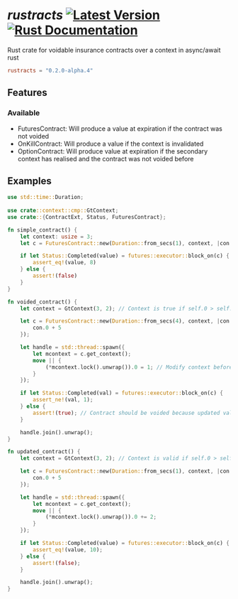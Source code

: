 # *rustracts* [![Latest Version](https://img.shields.io/crates/v/rustracts.svg)](https://crates.io/crates/rustracts) [![Rust Documentation](https://docs.rs/rustracts/badge.svg)](https://docs.rs/rustracts)
Rust crate for voidable insurance contracts over a context in async/await rust

```toml
rustracts = "0.2.0-alpha.4"
```

## Features

### Available

- FuturesContract: Will produce a value at expiration if the contract was not voided
- OnKillContract: Will produce a value if the context is invalidated
- OptionContract: Will produce value at expiration if the secondary context has realised and the contract was not voided before

## Examples

```rust
use std::time::Duration;
    
use crate::context::cmp::GtContext;
use crate::{ContractExt, Status, FuturesContract};

fn simple_contract() {
	let context: usize = 3;
	let c = FuturesContract::new(Duration::from_secs(1), context, |con| -> usize { con + 5 });

	if let Status::Completed(value) = futures::executor::block_on(c) {
		assert_eq!(value, 8)
	} else {
		assert!(false)
	}
}

fn voided_contract() {
	let context = GtContext(3, 2); // Context is true if self.0 > self.1

	let c = FuturesContract::new(Duration::from_secs(4), context, |con| -> usize {
		con.0 + 5
	});

	let handle = std::thread::spawn({
		let mcontext = c.get_context();
		move || {
			(*mcontext.lock().unwrap()).0 = 1; // Modify context before contract ends
		}
	});

	if let Status::Completed(val) = futures::executor::block_on(c) {
		assert_ne!(val, 1);
	} else {
		assert!(true); // Contract should be voided because updated value is 1 which is < 2
	}

	handle.join().unwrap();
}

fn updated_contract() {
	let context = GtContext(3, 2); // Context is valid if self.0 > self.1

	let c = FuturesContract::new(Duration::from_secs(1), context, |con| -> usize {
		con.0 + 5
	});

	let handle = std::thread::spawn({
		let mcontext = c.get_context();
		move || {
			(*mcontext.lock().unwrap()).0 += 2;
		}
	});

	if let Status::Completed(value) = futures::executor::block_on(c) {
		assert_eq!(value, 10);
	} else {
		assert!(false);
	}

	handle.join().unwrap();
}
```

